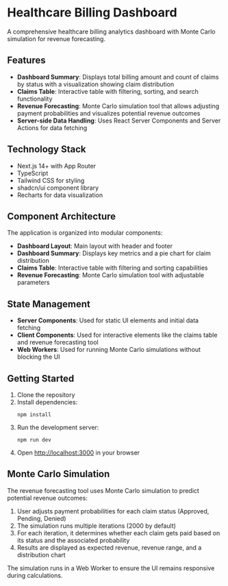 # Healthcare Billing Dashboard

A comprehensive healthcare billing analytics dashboard with Monte Carlo simulation for revenue forecasting.

## Features

- **Dashboard Summary**: Displays total billing amount and count of claims by status with a visualization showing claim distribution
- **Claims Table**: Interactive table with filtering, sorting, and search functionality
- **Revenue Forecasting**: Monte Carlo simulation tool that allows adjusting payment probabilities and visualizes potential revenue outcomes
- **Server-side Data Handling**: Uses React Server Components and Server Actions for data fetching

## Technology Stack

- Next.js 14+ with App Router
- TypeScript
- Tailwind CSS for styling
- shadcn/ui component library
- Recharts for data visualization

## Component Architecture

The application is organized into modular components:

- **Dashboard Layout**: Main layout with header and footer
- **Dashboard Summary**: Displays key metrics and a pie chart for claim distribution
- **Claims Table**: Interactive table with filtering and sorting capabilities 
- **Revenue Forecasting**: Monte Carlo simulation tool with adjustable parameters

## State Management

- **Server Components**: Used for static UI elements and initial data fetching
- **Client Components**: Used for interactive elements like the claims table and revenue forecasting tool
- **Web Workers**: Used for running Monte Carlo simulations without blocking the UI

## Getting Started

1. Clone the repository
2. Install dependencies:
   ```
   npm install
   ```
3. Run the development server:
   ```
   npm run dev
   ```
4. Open [http://localhost:3000](http://localhost:3000) in your browser

## Monte Carlo Simulation

The revenue forecasting tool uses Monte Carlo simulation to predict potential revenue outcomes:

1. User adjusts payment probabilities for each claim status (Approved, Pending, Denied)
2. The simulation runs multiple iterations (2000 by default)
3. For each iteration, it determines whether each claim gets paid based on its status and the associated probability
4. Results are displayed as expected revenue, revenue range, and a distribution chart

The simulation runs in a Web Worker to ensure the UI remains responsive during calculations.